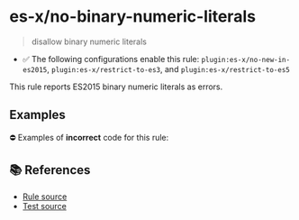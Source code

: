 # es-x/no-binary-numeric-literals
> disallow binary numeric literals

- ✅ The following configurations enable this rule: `plugin:es-x/no-new-in-es2015`, `plugin:es-x/restrict-to-es3`, and `plugin:es-x/restrict-to-es5`

This rule reports ES2015 binary numeric literals as errors.

## Examples

⛔ Examples of **incorrect** code for this rule:

<eslint-playground type="bad" code="/*eslint es-x/no-binary-numeric-literals: error */
let a = 0b1010
" />

## 📚 References

- [Rule source](https://github.com/ota-meshi/eslint-plugin-es-x/blob/master/lib/rules/no-binary-numeric-literals.js)
- [Test source](https://github.com/ota-meshi/eslint-plugin-es-x/blob/master/tests/lib/rules/no-binary-numeric-literals.js)
